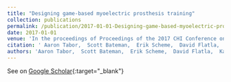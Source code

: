 ```yaml
---
title: "Designing game-based myoelectric prosthesis training"
collection: publications
permalink: /publication/2017-01-01-Designing-game-based-myoelectric-prosthesis-training
date: 2017-01-01
venue: 'In the proceedings of Proceedings of the 2017 CHI Conference on Human Factors in Computing Systems'
citation: ' Aaron Tabor,  Scott Bateman,  Erik Scheme,  David Flatla,  Kathrin Gerling, &quot;Designing game-based myoelectric prosthesis training.&quot; In the proceedings of Proceedings of the 2017 CHI Conference on Human Factors in Computing Systems, 2017.'
authors: 'Aaron Tabor,  Scott Bateman,  Erik Scheme,  David Flatla,  Kathrin Gerling'
---
```

See on [Google Scholar](https://scholar.google.com/scholar?q=Designing+game+based+myoelectric+prosthesis+training){:target="_blank"}